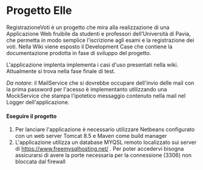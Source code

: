 # Progetto Elle

RegistrazioneVoti è un progetto che mira alla realizzazione di una Applicazione Web fruibile da studenti e professori dell’Università di Pavia, che permetta in modo semplice l'iscrizione agli esami e la registrazione dei voti. Nella Wiki viene esposto il Development Case che contiene la documentazione prodotta in fase di sviluppo del progetto.

L'applicazione implenta implementa i casi d'uso presentati nella wiki. Attualmente si trova nella fase finale di test.

_Da notare_: il MailService che si dovrebbe occupare dell'invio delle mail con la prima password per l'acesso è implementanto utilizzando una MockService che stampa l'ipotetico messaggio contenuto nella mail nel Logger dell'applicazione. 

#### Eseguire il progetto

1. Per lanciare l'applicazione è necessario utilizzare Netbeans configurato con un web server Tomcat 8.5 e Maven come build manager
2. L'applicazione utilizza un database MYQSL remoto localizzato sui server di https://www.freemysqlhosting.net/ . Per poter accedervi bisogna assicurarsi di avere la porte necessaria per la connessione (3306) non bloccata dal firewall

